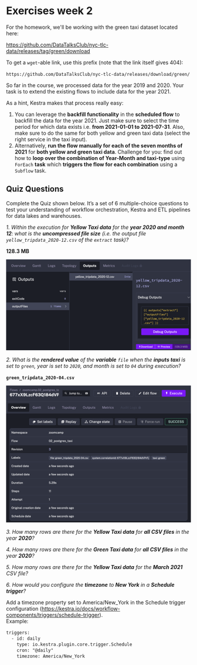 # **Exercises week 2**

For the homework, we'll be working with the green taxi dataset located here:

https://github.com/DataTalksClub/nyc-tlc-data/releases/tag/green/download

To get a `wget`-able link, use this prefix (note that the link itself gives 404):

`https://github.com/DataTalksClub/nyc-tlc-data/releases/download/green/`

So far in the course, we processed data for the year 2019 and 2020. Your task is to extend the existing flows to include data for the year 2021.

As a hint, Kestra makes that process really easy:

1. You can leverage the **backfill functionality** in the **scheduled flow** to backfill the data for the year 2021. Just make sure to select the time period for which data exists i.e. **from 2021-01-01 to 2021-07-31**. Also, make sure to do the same for both yellow and green taxi data (select the right service in the taxi input).
2. Alternatively, **run the flow manually for each of the seven months of 2021** for **both yellow and green taxi data**. Challenge for you: find out how to **loop over the combination of Year-Month and taxi-type** using `ForEach` **task** which **triggers the flow for each combination** using a `Subflow` task.

## **Quiz Questions**

Complete the Quiz shown below. It’s a set of 6 multiple-choice questions to test your understanding of workflow orchestration, Kestra and ETL pipelines for data lakes and warehouses.

*1. Within the execution for **Yellow Taxi data** for the **year 2020 and month 12**: what is the **uncompressed file size** (i.e. the output file `yellow_tripdata_2020-12.csv` of the `extract` task)?*

**128.3 MB**

![alt text](image.png)

*2. What is the **rendered value** of the **variable** `file` when the **inputs taxi** is set to `green`, year is set to `2020`, and month is set to `04` during execution?*

**`green_tripdata_2020-04.csv`**

![alt text](image-1.png)

*3. How many rows are there for the **Yellow Taxi data** for **all CSV files** in the year **2020**?*

*4. How many rows are there for the **Green Taxi data** for **all CSV files** in the year **2020**?*

*5. How many rows are there for the **Yellow Taxi data** for the **March 2021** CSV file?*

*6. How would you configure the **timezone** to **New York** in a **Schedule trigger**?*

Add a timezone property set to America/New_York in the Schedule trigger configuration (https://kestra.io/docs/workflow-components/triggers/schedule-trigger).  
Example:
```
triggers:
  - id: daily
    type: io.kestra.plugin.core.trigger.Schedule
    cron: "@daily"
    timezone: America/New_York
```
